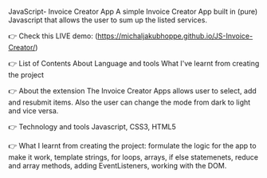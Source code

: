 JavaScript- Invoice Creator App
A simple Invoice Creator App built in (pure) Javascript that allows the user to sum up the listed services.

👉 Check this LIVE demo: (https://michaljakubhoppe.github.io/JS-Invoice-Creator/)

👉 List of Contents
About
Language and tools
What I've learnt from creating the project


👉 About the extension
The Invoice Creator Apps allows user to select, add and resubmit items. Also the user can change the mode from dark to light and vice versa.


👉 Technology and tools 
Javascript, CSS3, HTML5

👉 What I learnt from creating the project:
formulate the logic for the app to make it work,
template strings,
for loops, arrays, if else statemenets,
reduce and array methods,
adding EventListeners,
working with the DOM.






